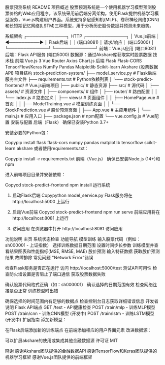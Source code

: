 股票预测系统 README
项目概述
股票预测系统是一个使用机器学习模型预测股票价格的Web应用程序。该系统采用前后端分离架构，使用Flask提供机器学习模型服务，Vue.js构建用户界面。系统支持多层感知机(MLP)、卷积神经网络(CNN)和长短期记忆网络(LSTM)三种模型，用于分析历史股价数据并预测未来趋势。

系统架构
┌─────────────┐      HTTP      ┌─────────────┐
│  Vue.js前端 │ ◀──────────▶  │  Flask后端  │
│  (端口8081) │    请求/响应   │  (端口5000) │
└─────────────┘               └─────────────┘
前端：Vue.js应用 (端口8081)
后端：Flask API服务 (端口5000)
数据源：通过Akshare库获取实时股票数据
技术栈
前端
Vue.js 3
Vue Router
Axios
Chart.js
后端
Flask
Flask-CORS
TensorFlow/Keras
NumPy
Pandas
Matplotlib
Scikit-learn
Akshare (股票数据API)
项目结构
stock-prediction-system/
├── model_service.py            # Flask后端服务主文件
├── requirements.txt            # Python依赖列表
│
└── stock-predict-frontend/     # Vue.js前端项目
    ├── public/                 # 静态资源
    ├── src/                    # 源代码
    │   ├── assets/             # 资源文件
    │   ├── components/         # 组件
    │   ├── router/             # 路由配置
    │   │   └── index.js        # 路由定义
    │   ├── views/              # 页面组件
    │   │   ├── HomePage.vue    # 首页
    │   │   ├── ModelTraining.vue # 模型训练页面
    │   │   └── StockPrediction.vue # 股价预测页面
    │   ├── App.vue             # 主应用组件
    │   └── main.js             # 应用入口
    ├── package.json            # npm配置
    └── vue.config.js           # Vue配置
安装与配置
后端（Flask）
确保已安装Python 3.7+

安装必要的Python包：

Copypip install flask flask-cors numpy pandas matplotlib tensorflow scikit-learn akshare
或者使用requirements.txt：

Copypip install -r requirements.txt
前端（Vue.js）
确保已安装Node.js (14+)和npm

进入前端项目目录并安装依赖：

Copycd stock-predict-frontend
npm install
运行系统
1. 启动Flask后端
Copypython model_service.py
Flask服务将在 http://localhost:5000 上运行

2. 启动Vue前端
Copycd stock-predict-frontend
npm run serve
前端应用将在 http://localhost:8081 上运行

3. 访问应用
在浏览器中打开 http://localhost:8081 访问应用

功能说明
主页
系统状态检查
功能导航
模型训练
输入股票代码（例如：sh000001 - 上证指数）
选择训练数据日期范围
设置时间步长参数
训练模型并查看结果图表和性能指标(MSE, RMSE, MAE)
股价预测
输入特征数据
获取股价预测结果
故障排除
常见问题
"Network Error"错误

检查Flask服务是否正在运行
访问 http://localhost:5000/test 测试API可用性
检查防火墙设置是否阻止了端口通信
获取股票数据失败

确认股票代码格式正确（如：sh000001）
确认选择的日期范围有效
检查网络连接是否正常
训练模型时出错

确保选择的时间范围内有足够的数据点
检查控制台日志获取详细错误信息
开发者说明
Flask API端点
GET /test - API健康检查
POST /train/mlp - 训练MLP模型
POST /train/cnn - 训练CNN模型 (开发中)
POST /train/lstm - 训练LSTM模型 (开发中)
扩展指南
添加新模型：

在Flask后端添加新的训练端点
在前端添加相应的用户界面元素
改进数据源：

可以扩展akshare的使用或集成其他金融数据源
许可证
MIT

鸣谢
感谢Akshare团队提供的金融数据API
感谢TensorFlow和Keras团队提供的机器学习框架
感谢Vue.js团队提供的前端框架
